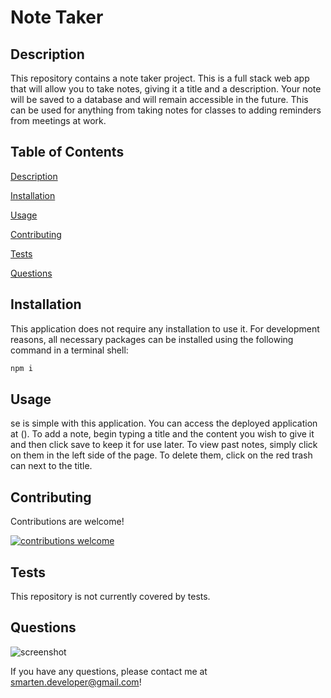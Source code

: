 # Note Taker

## Description

This repository contains a note taker project. This is a full stack web app that will allow you to take notes, giving it a title and a description. Your note will be saved to a database and will remain accessible in the future. This can be used for anything from taking notes for classes to adding reminders from meetings at work.

## Table of Contents

[Description](#Description)

[Installation](#Installation)

[Usage](#Usage)

[Contributing](#Contributing)

[Tests](#Tests)

[Questions](#Questions)

## Installation

This application does not require any installation to use it.
For development reasons, all necessary packages can be installed using the following command in a terminal shell:

```bash
npm i
```

## Usage

se is simple with this application. You can access the deployed application at (). To add a note, begin typing a title and the content you wish to give it and then click save to keep it for use later. To view past notes, simply click on them in the left side of the page. To delete them, click on the red trash can next to the title.

## Contributing

Contributions are welcome!

[![contributions welcome](https://img.shields.io/badge/contributions-welcome-brightgreen.svg?style=flat)](https://github.com/sean-marten/note-taker/issues)

## Tests

This repository is not currently covered by tests.

## Questions

![screenshot](https://avatars0.githubusercontent.com/u/63083817?v=4)

If you have any questions, please contact me at smarten.developer@gmail.com!
